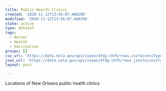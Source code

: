 ```yaml
---
title: Public Health Clinics
created: '2020-11-12T13:56:07.408280'
modified: '2020-11-12T13:56:07.408290'
state: active
type: dataset
tags:
  - Doctor
  - Health
  - Vaccination
groups: []
csv_url: 'https://data.nola.gov/api/views/4f4g-chfh/rows.csv?accessType=DOWNLOAD'
json_url: 'https://data.nola.gov/api/views/4f4g-chfh/rows.json?accessType=DOWNLOAD'
layout: post

---
```

Locations of New Orleans public health clinics
